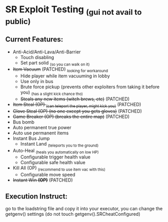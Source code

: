 # SR Exploit Testing <sub>(gui not avail to public)</sub>

## Current Features:
- Anti-Acid/Anti-Lava/Anti-Barrier
  - Touch disabling
  - Set part solid <sub>(so you can walk on it)</sub>
- ~~Item Vacuum~~ (PATCHED) <sub>looking for workaround</sub>
  - Hide player while item vacuuming in lobby
  - Use only in bus
  - Brute force pickup (prevents other exploiters from taking it before you) <sub>(has a slight kick chance tho)</sub>
  - ~~Steals any new items (witch brews, etc)~~ (PATCHED)
- ~~Item Steal (OP) <sub>(can teleport the player, might kick you)</sub>~~ (PATCHED)
- ~~Glove Steal (OP) (no one except you gets gloves)~~ (PATCHED)
- ~~Game Breaker (OP) (breaks the entire map)~~ (PATCHED)
- Bus bomb
- Auto permanent true power
- Auto use permanent items
- Instant Bus Jump
  - Instant Land <sub>(teleports you to the ground)</sub>
- Auto-Heal <sub>(heals you automatically on low HP)</sub>
  - Configurable trigger health value
  - Configurable safe health value
- Kill All (OP) <sub>(recommend to use item vac with this)</sub>
  - Configurable move speed
- ~~Instant Win **(OP)**~~ (PATCHED)

## Execution Instruct:
go to the loadstring file and copy it into your executor, you can change the getgenv() settings (do not touch getgenv().SRCheatConfigured)
